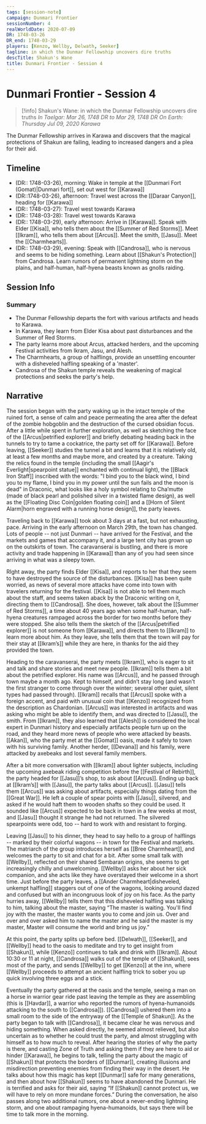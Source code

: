 ```yaml
---
tags: [session-note]
campaign: Dunmari Frontier
sessionNumber: 4
realWorldDate: 2020-07-09
DR: 1748-03-26
DR_end: 1748-03-29
players: [Kenzo, Wellby, Delwath, Seeker]
tagline: in which the Dunmar Fellowship uncovers dire truths
descTitle: Shakun's Wane
title: Dunmari Frontier - Session 4
---
```

# Dunmari Frontier - Session 4

>[!info] Shakun's Wane: in which the Dunmar Fellowship uncovers dire truths
> *In Taelgar: Mar 26, 1748 DR to Mar 29, 1748 DR*
> *On Earth: Thursday Jul 09, 2020*
> *Karawa*

The Dunmar Fellowship arrives in Karawa and discovers that the magical protections of Shakun are failing, leading to increased dangers and a plea for their aid.

## Timeline
- (DR:: 1748-03-26), morning: Wake in temple at the [[Dunmari Fort (Gomat)|Dunmari fort]], set out west for [[Karawa]]
- (DR::1748-03-26), afternoon: Travel west across the [[Daraar Canyon]], heading for [[Karawa]]
- (DR:: 1748-03-27): Travel west towards Karawa
- (DR:: 1748-03-28): Travel west towards Karawa
- (DR:: 1748-03-29), early afternoon: Arrive in [[Karawa]]. Speak with Elder [[Kisa]], who tells them about the [[Summer of Red Storms]]. Meet [[Ikram]], who tells them about [[Arcus]]. Meet the smith, [[Jasu]]. Meet the [[Charmhearts]].
- (DR:: 1748-03-29), evening: Speak with [[Candrosa]], who is nervous and seems to be hiding something. Learn about [[Shakun's Protection]] from Candrosa. Learn rumors of permanent lightning storm on the plains, and half-human, half-hyena beasts known as gnolls raiding.
## Session Info
### Summary
- The Dunmar Fellowship departs the fort with various artifacts and heads to Karawa.
- In Karawa, they learn from Elder Kisa about past disturbances and the Summer of Red Storms.
- The party learns more about Arcus, attacked herders, and the upcoming Festival activities from Ikram, Jasu, and Alesh.
- The Charmhearts, a group of halflings, provide an unsettling encounter with a disheveled halfling speaking of a 'master'.
- Candrosa of the Shakun temple reveals the weakening of magical protections and seeks the party's help.
## Narrative
The session began with the party waking up in the intact temple of the ruined fort, a sense of calm and peace permeating the area after the defeat of the zombie hobgoblin and the destruction of the cursed obsidian focus. After a little while spent in further exploration, as well as sketching the face of the [[Arcus|petrified explorer]] and briefly debating heading back in the tunnels to try to tame a cockatrice, the party set off for [[Karawa]]. Before leaving, [[Seeker]] studies the tunnel a bit and learns that it is relatively old, at least a few months and maybe more, and created by a creature. Taking the relics found in the temple (including the small [[Aagir's Everlight|spearpoint statue]] enchanted with continual light), the [[Black Iron Staff]] inscribed with the words: "I bind you to the black wind, I bind you to my flame, I bind you in my power until the sun fails and the moon is dead" in Draconic, what looks like a holy symbol relating to Cha’mutte (made of black pearl and polished silver in a twisted flame design), as well as the [[Floating Disc Coin|golden floating coin]] and a [[Horn of Silent Alarm|horn engraved with a running horse design]], the party leaves. 

Traveling back to [[Karawa]] took about 3 days at a fast, but not exhausting, pace. Arriving in the early afternoon on March 29th, the town has changed. Lots of people -- not just Dunmari -- have arrived for the Festival, and the markets and games that accompany it, and a large tent city has grown up on the outskirts of town. The caravanserai is bustling, and there is more activity and trade happening in [[Karawa]] than any of you had seen since arriving in what was a sleepy town. 

RIght away, the party finds Elder [[Kisa]], and reports to her that they seem to have destroyed the source of the disturbances. [[Kisa]] has been quite worried, as news of several more attacks have come into town with travelers returning for the festival. [[Kisa]] is not able to tell them much about the staff, and seems taken aback by the Draconic writing on it, directing them to [[Candrosa]]. She does, however, talk about the [[Summer of Red Storms]], a time about 40 years ago when some half-human, half-hyena creatures rampaged across the border for two months before they were stopped. She also tells them the sketch of the [[Arcus|petrified explorer]] is not someone from [[Karawa]], and directs them to [[Ikram]] to learn more about him. As they leave, she tells them that the town will pay for their stay at [[Ikram’s]] while they are here, in thanks for the aid they provided the town.

Heading to the caravanserai, the party meets [[Ikram]], who is eager to sit and talk and share stories and meet new people. [[Ikram]] tells them a bit about the petrified explorer. His name was [[Arcus]], and he passed through town maybe a month ago. Kept to himself, and didn’t stay long (and wasn’t the first stranger to come through over the winter; several other quiet, silent types had passed through). [[Ikram]] recalls that [[Arcus]] spoke with a foreign accent, and paid with unusual coin that [[Kenzo]] recognized from the description as Chardonian. [[Arcus]] was interested in artifacts and was asking who might be able to identify them, and was directed to [[Jasu]], the smith. From [[Ikram]], they also learned that [[Alesh]] is considered the local expert in Dunmari history and especially artifacts people turn up on the road, and they heard more news of people who were attacked by beasts. [[Akan]], who the party met at the [[Gomat]] oasis, made it safely to town with his surviving family. Another herder, [[Devana]] and his family, were attacked by axebeaks and lost several family members.

After a bit more conversation with [[Ikram]] about lighter subjects, including the upcoming axebeak riding competition before the [[Festival of Rebirth]], the party headed for [[Jasu]]’s shop, to ask about [[Arcus]]. Ending up back at [[Ikram’s]] with [[Jasu]], the party talks about [[Arcus]]. [[Jasu]] tells them [[Arcus]] was asking about artifacts, especially things dating from the [[Great War]]. He left a couple of spear points with [[Jasu]], silvered, and asked if he would haft them to wooden shafts so they could be used. It sounded like [[Arcus]] expected to be back in town in a few weeks at most, and [[Jasu]] thought it strange he had not returned. The silvered spearpoints were odd, too -- hard to work with and resistant to forging. 

Leaving [[Jasu]] to his dinner, they head to say hello to a group of halflings -- marked by their colorful wagons -- in town for the Festival and markets. The matriarch of the group introduces herself as [[Bree Charmheart]], and welcomes the party to sit and chat for a bit. After some small talk with [[Wellby]], reflected on their shared Sembaran origins, she seems to get increasingly chilly and unwelcoming. [[Wellby]] asks her about her sick companion, and she acts like they have overstayed their welcome in a short time. Just before the party leaves, a [[Ander Charmheart|disheveled, unkempt halfling]] staggers out of one of the wagons, looking around dazed and confused but with an incongruous look of joy on his face. As the party hurries away, [[Wellby]] tells them that this disheveled halfling was talking to him, talking about the master, saying “The master is waiting. You'll find joy with the master, the master wants you to come and join us. Over and over and over asked him to name the master and he said the master is my master, Master will consume the world and bring us joy.”

At this point, the party splits up before bed. [[Delwath]], [[Seeker]], and [[Wellby]] head to the oasis to meditate and try to get insight from [[Shakun]], while [[Kenzo]] continues to talk and drink with [[Ikram]]. About 10:30 or 11 at night, [[Candrosa]] walks out of the temple of [[Shakun]], sees most of the party, and sends [[Wellby]] to get [[Kenzo]] at the inn, where [[Wellby]] proceeds to attempt an ancient halfling trick to sober you up quick involving three eggs and a stick.

Eventually the party gathered at the oasis and the temple, seeing a man on a horse in warrior gear ride past leaving the temple as they are assembling (this is [[Havdar]], a warrior who reported the rumors of hyena-humanoids attacking to the south to [[Candrosa]]). [[Candrosa]] ushered them into a small room to the side of the entryway of the [[Temple of Shakun]]. As the party began to talk with [[Candrosa]], it became clear he was nervous and hiding something. When asked directly, he seemed almost relieved, but also uncertain as to whether he could trust the party, and almost struggling with himself as to how much to reveal. After hearing the stories of why the party is there, and casting Zone of Truth and asking them if they are here to aid or hinder [[Karawa]], he begins to talk, telling the party about the magic of [[Shakun]] that protects the borders of [[Dunmar]], creating illusions and misdirection preventing enemies from finding their way in the desert. He talks about how this magic has kept [[Dunmar]] safe for many generations, and then about how [[Shakun]] seems to have abandoned the Dunmari. He is terrified and asks for their aid, saying “If [[Shakun]] cannot protect us, we will have to rely on more mundane forces.” During the conversation, he also passes along two additional rumors, one about a never-ending lightning storm, and one about rampaging hyena-humanoids, but says there will be time to talk more in the morning. 
